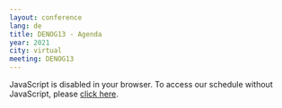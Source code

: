 ```yaml
---
layout: conference
lang: de
title: DENOG13 - Agenda
year: 2021
city: virtual
meeting: DENOG13
---
```


<pretalx-schedule event-url="https://pretalx.com/denog13/" locale="en" format="list" style="--pretalx-clr-primary: #F9CD00"></pretalx-schedule>
<noscript>
   <div class="pretalx-widget">
        <div class="pretalx-widget-info-message">
            JavaScript is disabled in your browser. To access our schedule without JavaScript,
            please <a target="_blank" href="https://pretalx.com/denog13/schedule/">click here</a>.
        </div>
    </div>
</noscript>
